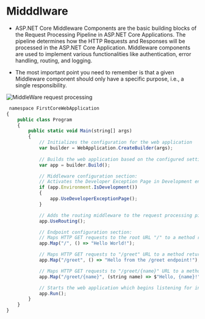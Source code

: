 # Midddlware

- ASP.NET Core Middleware Components are the basic building blocks of the Request Processing Pipeline in ASP.NET Core Applications. The pipeline determines how the HTTP Requests and Responses will be processed in the ASP.NET Core Application. Middleware components are used to implement various functionalities like authentication, error handling, routing, and logging.

* The most important point you need to remember is that a given Middleware component should only have a specific purpose, i.e., a single responsibility.

![MiddleWare request processing](/Assets/image.png "MiddleWare request processing")

```js
 namespace FirstCoreWebApplication
{
    public class Program
    {
        public static void Main(string[] args)
        {
            // Initializes the configuration for the web application
            var builder = WebApplication.CreateBuilder(args);
            
            // Builds the web application based on the configured settings
            var app = builder.Build();

            // Middleware configuration section:
            // Activates the Developer Exception Page in Development environment to show detailed error messages
            if (app.Environment.IsDevelopment())
            {
                app.UseDeveloperExceptionPage();
            }

            // Adds the routing middleware to the request processing pipeline which is required to use the routing capabilities
            app.UseRouting();

            // Endpoint configuration section:
            // Maps HTTP GET requests to the root URL "/" to a method returning "Hello World!"
            app.Map("/", () => "Hello World!");

            // Maps HTTP GET requests to "/greet" URL to a method returning a greeting message
            app.Map("/greet", () => "Hello from the /greet endpoint!");

            // Maps HTTP GET requests to "/greet/{name}" URL to a method that uses a route parameter
            app.Map("/greet/{name}", (string name) => $"Hello, {name}!");

            // Starts the web application which begins listening for incoming requests
            app.Run();
        }
    }
}
```